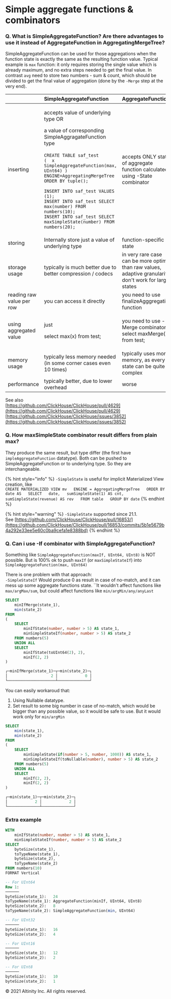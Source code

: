 # Simple aggregate functions & combinators

### Q. What is SimpleAggregateFunction? Are there advantages to use it instead of  AggregateFunction in AggregatingMergeTree?

SimpleAggregateFunction can be used for those aggregations when the function state is exactly the same as the resulting function value. Typical example is `max` function: it only requires storing the single value which is already maximum, and no extra steps needed to get the final value. In contrast `avg` need to store two numbers - sum & count, which should be divided to get the final value of aggregation \(done by the `-Merge` step at the very end\). 

<table>
  <thead>
    <tr>
      <th style="text-align:left"></th>
      <th style="text-align:left">SimpleAggregateFunction</th>
      <th style="text-align:left">AggregateFunction</th>
    </tr>
  </thead>
  <tbody>
    <tr>
      <td style="text-align:left">inserting</td>
      <td style="text-align:left">
        <p>accepts value of underlying type OR</p>
        <p>a value of corresponding SimpleAggragateFunction type
          <br />
          <br /><code>CREATE TABLE saf_test<br />(  x SimpleAggregateFunction(max, UInt64) )<br />ENGINE=AggregatingMergeTree<br />ORDER BY tuple();<br /><br />INSERT INTO saf_test VALUES (1);<br />INSERT INTO saf_test SELECT max(number) FROM numbers(10);<br />INSERT INTO saf_test SELECT maxSimpleState(number) FROM numbers(20);</code>
          <br
          />
        </p>
      </td>
      <td style="text-align:left">accepts ONLY state of aggregate function calculated using -State combinator</td>
    </tr>
    <tr>
      <td style="text-align:left">storing</td>
      <td style="text-align:left">Internally store just a value of underlying type</td>
      <td style="text-align:left">function-specific state</td>
    </tr>
    <tr>
      <td style="text-align:left">storage usage</td>
      <td style="text-align:left">typically is much better due to better compression / codecs</td>
      <td style="text-align:left">in very rare case can be more optimal than raw values, adaptive granularity
        don&apos;t work for large states</td>
    </tr>
    <tr>
      <td style="text-align:left">reading raw value per row</td>
      <td style="text-align:left">you can access it directly</td>
      <td style="text-align:left">you need to use finalizeAgggregation function</td>
    </tr>
    <tr>
      <td style="text-align:left">using aggregated value</td>
      <td style="text-align:left">
        <p>just</p>
        <p>select max(x) from test;</p>
      </td>
      <td style="text-align:left">
        <p>you need to use -Merge combinator
          <br />select maxMerge(x) from test;</p>
        <p></p>
      </td>
    </tr>
    <tr>
      <td style="text-align:left">memory usage</td>
      <td style="text-align:left">typically less memory needed (in some corner cases even 10 times)</td>
      <td
      style="text-align:left">typically uses more memory, as every state can be quite complex</td>
    </tr>
    <tr>
      <td style="text-align:left">performance</td>
      <td style="text-align:left">typically better, due to lower overhead</td>
      <td style="text-align:left">worse</td>
    </tr>
  </tbody>
</table>

See also   
[https://github.com/ClickHouse/ClickHouse/pull/4629](https://github.com/ClickHouse/ClickHouse/pull/4629)  
[https://github.com/ClickHouse/ClickHouse/issues/3852](https://github.com/ClickHouse/ClickHouse/issues/3852)  


### Q. How maxSimpleState combinator result differs from plain max?

They produce the same result, but type differ \(the first have `impleAggregateFunction` datatype\). Both can be pushed to SimpleAggregateFunction or to underlying type. So they are interchangeable. 

{% hint style="info" %}
`-SimpleState` is useful for implicit Materialized View creation, like  
`CREATE MATERIALIZED VIEW mv  
ENGINE = AggregatingMergeTree  
ORDER BY date AS  
SELECT  
    date,  
    sumSimpleState(1) AS cnt,  
    sumSimpleState(revenue) AS rev  
FROM table  
GROUP BY date`
{% endhint %}

{% hint style="warning" %}
`-SimpleState` supported since 21.1.  
See [https://github.com/ClickHouse/ClickHouse/pull/16853/](https://github.com/ClickHouse/ClickHouse/pull/16853/commits/5b1e5679b4a292e33ee5e60c0ba9cefa1e8388bd)
{% endhint %}

### Q. Can i use -If combinator with SimpleAggregateFunction?

Something like `SimpleAggregateFunction(maxIf, UInt64, UInt8)` is NOT possible. But is 100% ok to push `maxIf` \(or `maxSimpleStateIf`\)  into `SimpleAggregateFunction(max, UInt64)`

There is one problem with that approach:  
`-SimpleStateIf` Would produce 0 as result in case of no-match, and it can mess up some aggregate functions state. ``It wouldn't affect functions like `max/argMax/sum`, but could affect functions like `min/argMin/any/anyLast`

```sql
SELECT
    minIfMerge(state_1),
    min(state_2)
FROM
(
    SELECT
        minIfState(number, number > 5) AS state_1,
        minSimpleStateIf(number, number > 5) AS state_2
    FROM numbers(5)
    UNION ALL
    SELECT
        minIfState(toUInt64(2), 2),
        minIf(2, 2)
)

┌─minIfMerge(state_1)─┬─min(state_2)─┐
│                   2 │            0 │
└─────────────────────┴──────────────┘
```

You can easily workaroud that:  
1. Using Nullable datatype.  
2. Set result to some big number in case of no-match, which would be bigger than any possible value, so it would be safe to use. But it would work only for `min/argMin`

```sql
SELECT
    min(state_1),
    min(state_2)
FROM
(
    SELECT
        minSimpleState(if(number > 5, number, 1000)) AS state_1,
        minSimpleStateIf(toNullable(number), number > 5) AS state_2
    FROM numbers(5)
    UNION ALL
    SELECT
        minIf(2, 2),
        minIf(2, 2)
)

┌─min(state_1)─┬─min(state_2)─┐
│            2 │            2 │
└──────────────┴──────────────┘
```

### Extra example

```sql
WITH
    minIfState(number, number > 5) AS state_1,
    minSimpleStateIf(number, number > 5) AS state_2
SELECT
    byteSize(state_1),
    toTypeName(state_1),
    byteSize(state_2),
    toTypeName(state_2)
FROM numbers(10)
FORMAT Vertical

-- For UInt64
Row 1:
──────
byteSize(state_1):   24
toTypeName(state_1): AggregateFunction(minIf, UInt64, UInt8)
byteSize(state_2):   8
toTypeName(state_2): SimpleAggregateFunction(min, UInt64)

-- For UInt32
──────
byteSize(state_1):   16
byteSize(state_2):   4

-- For UInt16
──────
byteSize(state_1):   12
byteSize(state_2):   2

-- For UInt8
──────
byteSize(state_1):   10
byteSize(state_2):   1
```



© 2021 Altinity Inc. All rights reserved.

